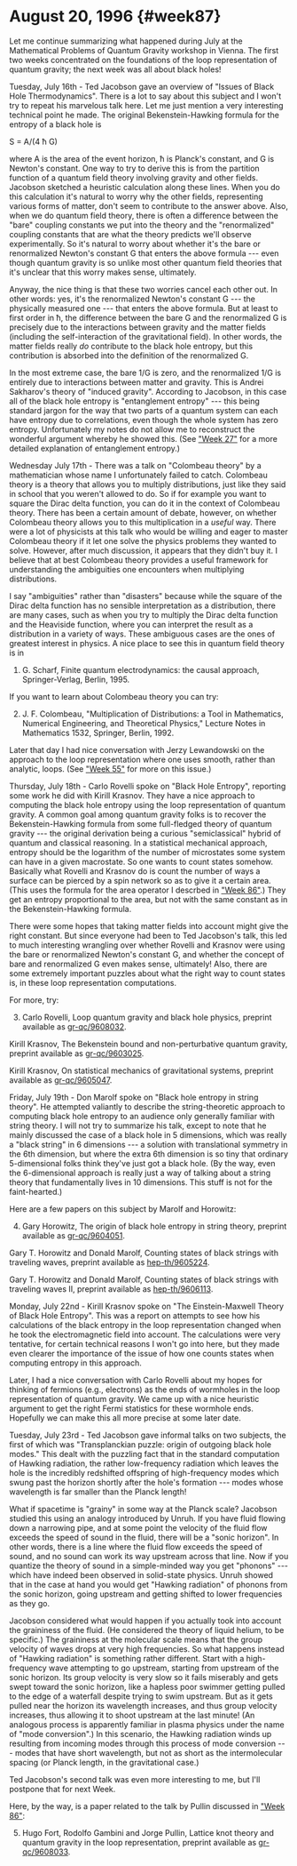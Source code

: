 # August 20, 1996 {#week87}

Let me continue summarizing what happened during July at the
Mathematical Problems of Quantum Gravity workshop in Vienna. The first
two weeks concentrated on the foundations of the loop representation of
quantum gravity; the next week was all about black holes!

Tuesday, July 16th - Ted Jacobson gave an overview of "Issues of Black
Hole Thermodynamics". There is a lot to say about this subject and I
won't try to repeat his marvelous talk here. Let me just mention a very
interesting technical point he made. The original Bekenstein-Hawking
formula for the entropy of a black hole is

S = A/(4 ħ G)

where A is the area of the event horizon, ħ is Planck's constant, and G
is Newton's constant. One way to try to derive this is from the
partition function of a quantum field theory involving gravity and other
fields. Jacobson sketched a heuristic calculation along these lines.
When you do this calculation it's natural to worry why the other
fields, representing various forms of matter, don't seem to contribute
to the answer above. Also, when we do quantum field theory, there is
often a difference between the "bare" coupling constants we put into
the theory and the "renormalized" coupling constants that are what the
theory predicts we'll observe experimentally. So it's natural to worry
about whether it's the bare or renormalized Newton's constant G that
enters the above formula --- even though quantum gravity is so unlike
most other quantum field theories that it's unclear that this worry
makes sense, ultimately.

Anyway, the nice thing is that these two worries cancel each other out.
In other words: yes, it's the renormalized Newton's constant G ---
the physically measured one --- that enters the above formula. But at
least to first order in ħ, the difference between the bare G and the
renormalized G is precisely due to the interactions between gravity and
the matter fields (including the self-interaction of the gravitational
field). In other words, the matter fields really *do* contribute to the
black hole entropy, but this contribution is absorbed into the
definition of the renormalized G.

In the most extreme case, the bare 1/G is zero, and the renormalized 1/G
is entirely due to interactions between matter and gravity. This is
Andrei Sakharov's theory of "induced gravity". According to Jacobson,
in this case all of the black hole entropy is "entanglement entropy"
--- this being standard jargon for the way that two parts of a quantum
system can each have entropy due to correlations, even though the whole
system has zero entropy. Unfortunately my notes do not allow me to
reconstruct the wonderful argument whereby he showed this. (See
["Week 27"](#week27) for a more detailed explanation of
entanglement entropy.)

Wednesday July 17th - There was a talk on "Colombeau theory" by a
mathematician whose name I unfortunately failed to catch. Colombeau
theory is a theory that allows you to multiply distributions, just like
they said in school that you weren't allowed to do. So if for example
you want to square the Dirac delta function, you can do it in the
context of Colombeau theory. There has been a certain amount of debate,
however, on whether Colombeau theory allows you to this multiplication
in a *useful* way. There were a lot of physicists at this talk who would
be willing and eager to master Colombeau theory if it let one solve the
physics problems they wanted to solve. However, after much discussion,
it appears that they didn't buy it. I believe that at best Colombeau
theory provides a useful framework for understanding the ambiguities one
encounters when multiplying distributions.

I say "ambiguities" rather than "disasters" because while the square
of the Dirac delta function has no sensible interpretation as a
distribution, there are many cases, such as when you try to multiply the
Dirac delta function and the Heaviside function, where you can interpret
the result as a distribution in a variety of ways. These ambiguous cases
are the ones of greatest interest in physics. A nice place to see this
in quantum field theory is in

1) G. Scharf, Finite quantum electrodynamics: the causal approach,
Springer-Verlag, Berlin, 1995.

If you want to learn about Colombeau theory you can try:

2) J. F. Colombeau, "Multiplication of Distributions: a Tool in
Mathematics, Numerical Engineering, and Theoretical Physics," Lecture
Notes in Mathematics 1532, Springer, Berlin, 1992.

Later that day I had nice conversation with Jerzy Lewandowski on the
approach to the loop representation where one uses smooth, rather than
analytic, loops. (See ["Week 55"](#week55) for more on this issue.)

Thursday, July 18th - Carlo Rovelli spoke on "Black Hole Entropy",
reporting some work he did with Kirill Krasnov. They have a nice
approach to computing the black hole entropy using the loop
representation of quantum gravity. A common goal among quantum gravity
folks is to recover the Bekenstein-Hawking formula from some
full-fledged theory of quantum gravity --- the original derivation
being a curious "semiclassical" hybrid of quantum and classical
reasoning. In a statistical mechanical approach, entropy should be the
logarithm of the number of microstates some system can have in a given
macrostate. So one wants to count states somehow. Basically what Rovelli
and Krasnov do is count the number of ways a surface can be pierced by a
spin network so as to give it a certain area. (This uses the formula for
the area operator I descrbed in ["Week 86"](#week86).) They get an
entropy proportional to the area, but not with the same constant as in
the Bekenstein-Hawking formula.

There were some hopes that taking matter fields into account might give
the right constant. But since everyone had been to Ted Jacobson's talk,
this led to much interesting wrangling over whether Rovelli and Krasnov
were using the bare or renormalized Newton's constant G, and whether
the concept of bare and renormalized G even makes sense, ultimately!
Also, there are some extremely important puzzles about what the right
way to count states is, in these loop representation computations.

For more, try:

3) Carlo Rovelli, Loop quantum gravity and black hole physics, preprint
available as [gr-qc/9608032](http://xxx.lanl.gov/abs/gr-qc/9608032).

Kirill Krasnov, The Bekenstein bound and non-perturbative quantum
gravity, preprint available as
[gr-qc/9603025](http://xxx.lanl.gov/abs/gr-qc/9603025).

Kirill Krasnov, On statistical mechanics of gravitational systems,
preprint available as
[gr-qc/9605047](http://xxx.lanl.gov/abs/gr-qc/9605047).

Friday, July 19th - Don Marolf spoke on "Black hole entropy in string
theory". He attempted valiantly to describe the string-theoretic
approach to computing black hole entropy to an audience only generally
familiar with string theory. I will not try to summarize his talk,
except to note that he mainly discussed the case of a black hole in 5
dimensions, which was really a "black string" in 6 dimensions --- a
solution with translational symmetry in the 6th dimension, but where the
extra 6th dimension is so tiny that ordinary 5-dimensional folks think
they've just got a black hole. (By the way, even the 6-dimensional
approach is really just a way of talking about a string theory that
fundamentally lives in 10 dimensions. This stuff is not for the
faint-hearted.)

Here are a few papers on this subject by Marolf and Horowitz:

4) Gary Horowitz, The origin of black hole entropy in string theory,
preprint available as
[gr-qc/9604051](http://xxx.lanl.gov/abs/gr-qc/9604051).

Gary T. Horowitz and Donald Marolf, Counting states of black strings
with traveling waves, preprint available as
[hep-th/9605224](http://xxx.lanl.gov/abs/hep-th/9605224).

Gary T. Horowitz and Donald Marolf, Counting states of black strings
with traveling waves II, preprint available as
[hep-th/9606113](http://xxx.lanl.gov/abs/hep-th/9606113).

Monday, July 22nd - Kirill Krasnov spoke on "The Einstein-Maxwell
Theory of Black Hole Entropy". This was a report on attempts to see how
his calculations of the black entropy in the loop representation changed
when he took the electromagnetic field into account. The calculations
were very tentative, for certain technical reasons I won't go into
here, but they made even clearer the importance of the issue of how one
counts states when computing entropy in this approach.

Later, I had a nice conversation with Carlo Rovelli about my hopes for
thinking of fermions (e.g., electrons) as the ends of wormholes in the
loop representation of quantum gravity. We came up with a nice heuristic
argument to get the right Fermi statistics for these wormhole ends.
Hopefully we can make this all more precise at some later date.

Tuesday, July 23rd - Ted Jacobson gave informal talks on two subjects,
the first of which was "Transplanckian puzzle: origin of outgoing black
hole modes." This dealt with the puzzling fact that in the standard
computation of Hawking radiation, the rather low-frequency radiation
which leaves the hole is the incredibly redshifted offspring of
high-frequency modes which swung past the horizon shortly after the
hole's formation --- modes whose wavelength is far smaller than the
Planck length!

What if spacetime is "grainy" in some way at the Planck scale?
Jacobson studied this using an analogy introduced by Unruh. If you have
fluid flowing down a narrowing pipe, and at some point the velocity of
the fluid flow exceeds the speed of sound in the fluid, there will be a
"sonic horizon". In other words, there is a line where the fluid flow
exceeds the speed of sound, and no sound can work its way upstream
across that line. Now if you quantize the theory of sound in a
simple-minded way you get "phonons" --- which have indeed been
observed in solid-state physics. Unruh showed that in the case at hand
you would get "Hawking radiation" of phonons from the sonic horizon,
going upstream and getting shifted to lower frequencies as they go.

Jacobson considered what would happen if you actually took into account
the graininess of the fluid. (He considered the theory of liquid helium,
to be specific.) The graininess at the molecular scale means that the
group velocity of waves drops at very high frequencies. So what happens
instead of "Hawking radiation" is something rather different. Start
with a high-frequency wave attempting to go upstream, starting from
upstream of the sonic horizon. Its group velocity is very slow so it
fails miserably and gets swept toward the sonic horizon, like a hapless
poor swimmer getting pulled to the edge of a waterfall despite trying to
swim upstream. But as it gets pulled near the horizon its wavelength
increases, and thus group velocity increases, thus allowing it to shoot
upstream at the last minute! (An analogous process is apparently
familiar in plasma physics under the name of "mode conversion".) In
this scenario, the Hawking radiation winds up resulting from incoming
modes through this process of mode conversion --- modes that have
short wavelength, but not as short as the intermolecular spacing (or
Planck length, in the gravitational case.)

Ted Jacobson's second talk was even more interesting to me, but I'll
postpone that for next Week.

Here, by the way, is a paper related to the talk by Pullin discussed in
["Week 86"](#week86):

5) Hugo Fort, Rodolfo Gambini and Jorge Pullin, Lattice knot theory and
quantum gravity in the loop representation, preprint available as
[gr-qc/9608033](http://xxx.lanl.gov/abs/gr-qc/9608033).
